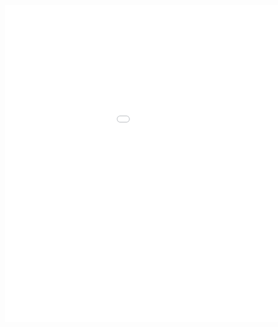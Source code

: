 <iframe width=1200, height=850 frameBorder=0 src="/doc-archive/notebooks/pluto-notebooks/test.html"></iframe>
